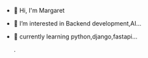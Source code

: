 - 👋 Hi, I'm Margaret
- 👀 I’m interested in Backend development,AI...
- 🌱 currently learning python,django,fastapi...
  

  
  .

<!---
margret255/margret255 is a ✨ special ✨ repository because its `README.md` (this file) appears on your GitHub profile.
You can click the Preview link to take a look at your changes.
--->
